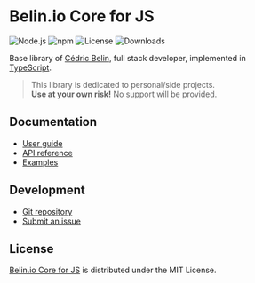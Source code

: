 # Belin.io Core for JS
![Node.js](https://badgen.net/npm/node/@cedx/core) ![npm](https://badgen.net/npm/v/@cedx/core) ![License](https://badgen.net/npm/license/@cedx/core) ![Downloads](https://badgen.net/npm/dt/@cedx/core)

Base library of [Cédric Belin](https://belin.io), full stack developer,
implemented in [TypeScript](https://www.typescriptlang.org).

> This library is dedicated to personal/side projects.  
> **Use at your own risk!** No support will be provided.

## Documentation
- [User guide](https://github.com/cedx/core.js/wiki)
- [API reference](https://cedx.github.io/core.js)
- [Examples](https://github.com/cedx/core.js/tree/main/example)

## Development
- [Git repository](https://github.com/cedx/core.js)
- [Submit an issue](https://github.com/cedx/core.js/issues)

## License
[Belin.io Core for JS](https://github.com/cedx/core.js) is distributed under the MIT License.
